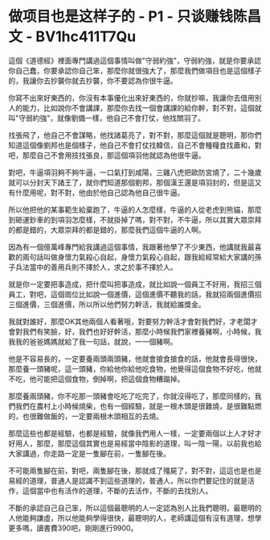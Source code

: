 # 做项目也是这样子的 - P1 - 只谈赚钱陈昌文 - BV1hc411T7Qu

這個《道德經》裡面專門講過這個事情叫做"守弱約強"，守弱約強，就是你要承認你自己蠢，你要承認你自己笨，那麼你就很強大了，那麼我們做項目也是這個樣子的，我讓你去抄襲你就去抄襲，你不要認為你很牛逼。

你寫不出來好東西的，你沒有本事優化出來好東西的，你就抄嘛，我讓你去借用別人的能力，比如說你不會講課，那麼你去找一個會講課的給你幹，對不對，這個就叫"守弱約強"，就像劉備一樣，他自己不會打仗，他找關羽了。

找張飛了，他自己不會謀略，他找諸葛亮了，對不對，那麼這個就是聰明，那你們知道這個像劉邦也是個樣子，他自己不會打仗找韓信，自己不會種糧食找蕭和，對吧，那麼自己不會用技找張良，那這個項羽他就認為他很牛逼。

對吧，牛逼項羽夠不夠牛逼，一口氣打到咸陽，三雞八虎把歐防宮燒了，二十幾歲就可以分封天下諸王了，就你們知道那個劉邦，那個漢王還是項羽封的，但是這又有什麼用呢，對不對，他由於他自己認為他自己很牛逼。

所以他把他的某事範生給棄跑了，牛逼的人怎麼樣，牛逼的人從老虎到熊貓，那麼到砸運鈔車的到項羽怎麼樣，不就掛掉了嗎，對不對，不牛逼，所以其實大眾崇拜的都是錯的，大眾崇拜的都是錯的，那麼我們這個牛逼的人啊。

因為有一個億萬峰專門給我講過這個事情，我跟著他學了不少東西，他講就我最喜歡的兩句話叫做身懷力氣殺心自起，身懷力氣殺心自起，跟我給經常給大家講的孫子兵法當中的善用兵則不擇於人，求之於事不擇於人。

就是你一定要把事造成，把什麼叫把事造成，就比如說一個員工不好用，我招三個員工，對吧，這個崗位比如說一個進價，這個進價不聽我的話，我就招兩個進價招三個進價，三個進價，所以所以他們努力幹活，我就給誰獎金。

我就對誰好，那麼OK其他兩個人看著哦，對要努力幹活才會對我們好，才老闆才會對我們有笑臉，好，我們也好好幹活，那麼小時候我們家裡養豬啊，小時候，我我我的爸爸媽媽就給了我一句話，就說，一一個豬啊。

他是不容易長的，一定要養兩頭兩頭豬，他就會搶食搶食的話，他就會長得很快，那麼養一頭豬呢，這一頭豬，你給他你給他吃食物，他覺得這個食物不好吃，他就不吃，他可能把這個食物，倒掉啊，把這個食物糟蹋掉。

那麼養兩頭豬，你不吃那一頭豬會吃吃了吃完了，你就沒得吃了，那麼同樣的，我們我們在農村上小時候燒柴，也有一個經驗，就是一根木頭是很難燒，是很難點燃的，也很難做飯的，一定要兩根木頭相互的去燒。

那麼這些也都是經驗，也都是經驗，就像我們用人一樣，一定要兩個以上人才好才好用人，那麼，那麼這個其實也是易經當中陰影的道理，叫一陰一陽，以前我也給大家講過，你走路一定是一隻腳在前，一隻腳在後。

不可能兩隻腳在前，對吧，兩隻腳在後，那就成了殭屍了，對不對，這這也是也是易經的道理，普通人是認識不到這些道理的，普通人，所以你們要記住的就是活作，這個當中也有活作的道理，不斷的去活作，不斷的去找別人。

不斷的承認自己自己笨，所以這個最聰明的人一定認為別人比我們聰明，最聰明的人他能夠謙虛，所以他能夠學得很快，最聰明的人，老師講這個有沒有道理，想學更多嗎，讀書費390吧，剛剛進行9900。

